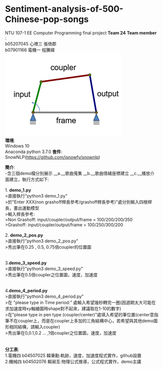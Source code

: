 # Sentiment-analysis-of-500-Chinese-pop-songs
NTU 107-1 EE Computer Programming final project
__Team 24__
__Team member__ :  
b05207045 心裡三 張倚郡  
b07901166 電機一 程騰緯<br/> 
![image](https://github.com/nba556677go/eecp_final_four_bar_linkage/blob/master/graph.PNG)  
__環境__:   
Windows 10  
Anaconda python 3.7.0
__套件__:   
SnowNLP(https://github.com/isnowfy/snownlp)

__簡介__:  
    -含三個demo檔分別展示 __a.__歌曲蒐集 __b.__歌曲情緒座標建立 __c.__播放介面建立，執行方式如下:  
    <br/>
    1.  __demo_1.py__  
        >直接執行"python3 demo_1.py"   
        >於"Enter XXX(non grashoff桿長參考/grashoff桿長參考)"處分別輸入四根桿長，畫出運動模型   
        >輸入桿長參考:    
        >Non Grashoff: input/coupler/output/frame = 100/200/200/350     
        >Grashoff: input/coupler/output/frame = 100/250/300/200 
        <br/>  
    2. __demo_2_pos.py__   
        >直接執行"python3 demo_2_pos.py"  
        >秀出筆在0.25 , 0.5, 0.75倍coupler的位置圖  
         <br/>  
    3.__demo_3_speed.py__   
        >直接執行"python3 demo_3_speed.py"  
        >秀出筆在0.5倍coupler之位置圖，速度，加速度  
         <br/>  
    4.__demo_4_period.py__  
        >直接執行"python3 demo_4_period.py"   
        >在 "please type in Time period:" 處輸入希望幾秒轉完一圈(因週期太大可能在求加速度時xy軸繪圖時shape對不起來，建議取在1-10的數字)   
        >在"please type in pen type (coupler/center)"處填入希望的筆位置(center意指筆不在coupler上，而是在coupler上多加的三角結構中心，若希望與其他demo圖形相同結構，請輸入coupler)   
        >秀出筆在0,0.1,0.2 ... ,1倍coupler之位置圖，速度，加速度    
         <br/>  
__分工表__:  
    1.電機四 b04507025 韓秉勳:軌跡，速度，加速度程式實作，github設置  
    2.機械四 b04502076 賴昶亙:物理公式推導，公式程式實作，demo主講
    
